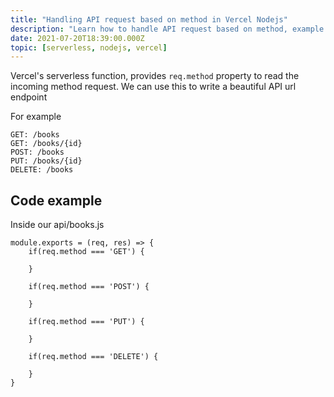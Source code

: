 ```yaml
---
title: "Handling API request based on method in Vercel Nodejs"
description: "Learn how to handle API request based on method, example GET, POST, PUT or DELETE request in Vercel Nodejs serverless function"
date: 2021-07-20T18:39:00.000Z
topic: [serverless, nodejs, vercel]
---
```

Vercel's serverless function, provides `req.method` property to read the incoming method request. We can use this to write a beautiful API url endpoint

For example
```
GET: /books
GET: /books/{id}
POST: /books
PUT: /books/{id}
DELETE: /books
```

## Code example

Inside our api/books.js

```
module.exports = (req, res) => {
	if(req.method === 'GET') {

	}

	if(req.method === 'POST') {

	}

	if(req.method === 'PUT') {

	}

	if(req.method === 'DELETE') {

	}
}
```


